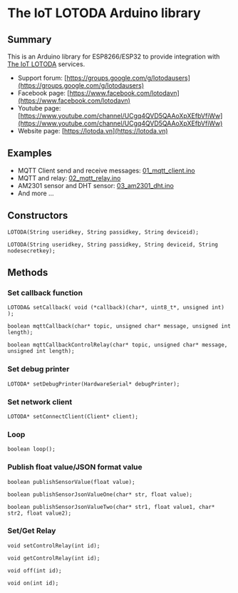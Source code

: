 # The IoT LOTODA Arduino library

## Summary

This is an Arduino library for ESP8266/ESP32 to provide integration with [The IoT LOTODA](https://lotoda.vn) services.

- Support forum: [https://groups.google.com/g/lotodausers](https://groups.google.com/g/lotodausers)
- Facebook page: [https://www.facebook.com/lotodavn](https://www.facebook.com/lotodavn)
- Youtube page: [https://www.youtube.com/channel/UCgq4QVD5QAAoXpXEfbVfiWw](https://www.youtube.com/channel/UCgq4QVD5QAAoXpXEfbVfiWw)
- Website page: [https://lotoda.vn](https://lotoda.vn)

## Examples

- MQTT Client send and receive messages: [01_mqtt_client.ino](https://github.com/lotoda/LOTODA_Lib/blob/main/examples/01_mqtt_client/01_mqtt_client.ino)
- MQTT and relay: [02_mqtt_relay.ino](https://github.com/lotoda/LOTODA_Lib/blob/main/examples/02_mqtt_relay/02_mqtt_relay.ino)
- AM2301 sensor and DHT sensor: [03_am2301_dht.ino](https://github.com/lotoda/LOTODA_Lib/blob/main/examples/03_am2301_dht/03_am2301_dht.ino)
- And more ...

## Constructors

```LOTODA(String useridkey, String passidkey, String deviceid);```

```LOTODA(String useridkey, String passidkey, String deviceid, String nodesecretkey);```

## Methods

### Set callback function

```LOTODA& setCallback( void (*callback)(char*, uint8_t*, unsigned int) );```

```boolean mqttCallback(char* topic, unsigned char* message, unsigned int length);```

```boolean mqttCallbackControlRelay(char* topic, unsigned char* message, unsigned int length);```


### Set debug printer

```LOTODA* setDebugPrinter(HardwareSerial* debugPrinter);```


### Set network client

```LOTODA* setConnectClient(Client* client);```


### Loop

```boolean loop();```


### Publish float value/JSON format value

```boolean publishSensorValue(float value);```

```boolean publishSensorJsonValueOne(char* str, float value);```

```boolean publishSensorJsonValueTwo(char* str1, float value1, char* str2, float value2);```

### Set/Get Relay

```void setControlRelay(int id);```

```void getControlRelay(int id);```

```void off(int id);```

```void on(int id);```

